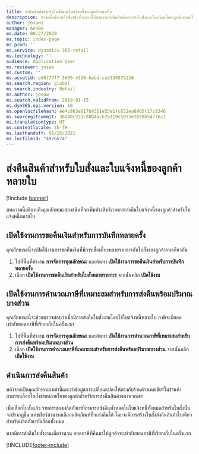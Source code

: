 ```yaml
---
title: ส่งคืนสินค้าสำหรับใบสั่งและใบแจ้งหนี้ของลูกค้าหลายใบ
description: หัวข้อนี้อธิบายถึงฟังก์ชันที่จะช่วยให้สามารถส่งคืนสินค้าสำหรับใบสั่งและใบแจ้งหนี้ของลูกค้าหลายใบใน Dynamics 365 Commerce
author: josaw1
manager: AnnBe
ms.date: 08/27/2020
ms.topic: index-page
ms.prod: ''
ms.service: dynamics-365-retail
ms.technology: ''
audience: Application User
ms.reviewer: josaw
ms.custom: ''
ms.assetid: ed0f77f7-3609-4330-bebd-ca3134575216
ms.search.region: global
ms.search.industry: Retail
ms.author: josaw
ms.search.validFrom: 2019-01-15
ms.dyn365.ops.version: 10
ms.openlocfilehash: ee4c863e617b9351e55e1fc652ea8905f17c8346
ms.sourcegitcommit: 38d40c331c8894acb7b119c5073e3088b54776c1
ms.translationtype: HT
ms.contentlocale: th-TH
ms.lasthandoff: 01/15/2021
ms.locfileid: "4976674"
---
```

# <a name="return-items-across-multiple-customer-orders-and-invoices"></a>ส่งคืนสินค้าสำหรับใบสั่งและใบแจ้งหนี้ของลูกค้าหลายใบ

[!include [banner](includes/banner.md)]


บทความนี้อธิบายถึงคุณลักษณะสองชนิดที่จะเพิ่มประสิทธิภาพการส่งคืนใบแจ้งหนี้ของลูกค้าสำหรับใบแจ้งหนี้หลายใบ 

## <a name="enable-refunds-over-multiple-captures"></a>เปิดใช้งานการขอคืนเงินสำหรับการบันทึกหลายครั้ง

คุณลักษณะนี้จะเปิดใช้งานการขอคืนเงินที่มีการเชื่อมโยงหลายรายการกับใบสั่งของลูกค้ารายเดียวกัน 

1. ไปที่พื้นที่ทำงาน **การจัดการคุณลักษณะ** และค้นหา **เปิดใช้งานการขอคืนเงินสำหรับการบันทึกหลายครั้ง**
2. เลือก **เปิดใช้งานการขอคืนเงินสำหรับใบสั่งหลายรายการ** จากนั้นคลิก **เปิดใช้งาน** 

## <a name="enable-proper-tax-calculation-for-returns-with-partial-quantity"></a>เปิดใช้งานการคำนวณภาษีที่เหมาะสมสำหรับการส่งคืนพร้อมปริมาณบางส่วน

คุณลักษณะนี้จะช่วยตรวจสอบว่าเมื่อมีการส่งคืนใบสั่งงานโดยใช้ใบแจ้งหนี้หลายใบ ภาษีจะมียอดเท่ากับยอดภาษีที่เรียกเก็บในครั้งแรก 

1. ไปที่พื้นที่ทำงาน **การจัดการคุณลักษณะ** และค้นหา **เปิดใช้งานการคำนวณภาษีที่เหมาะสมสำหรับการส่งคืนพร้อมปริมาณบางส่วน**
2. เลือก **เปิดใช้งานการคำนวณภาษีที่เหมาะสมสำหรับการส่งคืนพร้อมปริมาณบางส่วน** จากนั้นคลิก **เปิดใช้งาน** 


## <a name="process-returns"></a>ดำเนินการส่งคืนสินค้า

หลังจากเปิดคุณลักษณะเหล่านี้และทำข้อมูลการเปลี่ยนแปลงให้ตรงกับร้านค้า แคชเชียร์ในร้านค้าสามารถเลือกใบสั่งขายหลายใบของลูกค้าสำหรับการส่งคืนสินค้าของพวกเขา

เมื่อเลือกใบสั่งแล้ว รายการของผลิตภัณฑ์ที่สามารถส่งคืนทั้งหมดในใบแจ้งหนี้ทั้งหมดสำหรับใบสั่งนั้นจะปรากฏขึ้น แคชเชียร์สามารถเลือกผลิตภัณฑ์ที่จะส่งคืนได้ โดยจะมีการสร้างใบสั่งส่งคืนสินค้าใบเดียวสำหรับผลิตภัณฑ์ที่เลือกทั้งหมด

หากมีการส่งคืนใบสั่งงานเต็มจำนวน ยอดภาษีที่คืนมาให้ลูกค้าจะเท่ากับยอดภาษีที่เรียกเก็บในครั้งแรก



[!INCLUDE[footer-include](../includes/footer-banner.md)]